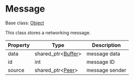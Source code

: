 # Message

Base class: [Object](Object.md)

This class stores a networking message.

| Property | Type | Description |
|---|---|---|
| data | shared_ptr<[Buffer](Buffer.md)\> | message data |
| id | int | message ID |
| source | shared_ptr<[Peer](Peer.md)\> | message sender |
